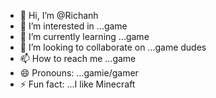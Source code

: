 - 👋 Hi, I’m @Richanh
- 👀 I’m interested in ...game
- 🌱 I’m currently learning ...game
- 💞️ I’m looking to collaborate on ...game dudes
- 📫 How to reach me ...game
- 😄 Pronouns: ...gamie/gamer
- ⚡ Fun fact: ...I like Minecraft

<!---
Richanh/Richanh is a ✨ special ✨ repository because its `README.md` (this file) appears on your GitHub profile.
You can click the Preview link to take a look at your changes.
--->
